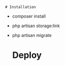     # Installation

 - composer install
 - php artisan storage:link
 - php artisan migrate


    # Deploy

